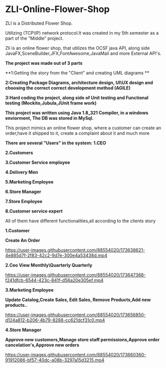   # ZLI-Online-Flower-Shop
ZLI is a Distributed Flower Shop.

Utilizing (TCP\IP) network protocol.It was created in my 5th semester as a part of the "Middle" project.

Zli is an online flower shop, that utilizes the OCSF java API, along side JavaFX,SceneBuilder,JFX,FontAwesome,JavaMail and more External API's.

**The project was made out of 3 parts**

**1:Getting the story from the "Client" and creating UML diagrams **

**2:Creating Package Diagrams, architecture design, UI\UX design and choosing the correct correct development method (AGILE)**

**3:Hard coding the project, along side of Unit testing and Functional testing (Mockito,Jubula,JUnit frame work)**

**This project was written using Java 1.8_321 Compiler, in a windows enviorment, The DB was stored in MySql.**

This project mimics an online flower shop, where a customer can create an order,have it shipped to it, create a complaint about it and much more

**There are several "Users" in the system:**
**1.CEO**

**2.Customers**

**3.Customer Service employee**

**4.Delivery Men**

**5.Marketing Employee**

**6.Store Manager**

**7.Store Employee**

**8.Customer service expert**

All of them have different functionalities,all according to the clients story


**1.Customer**
                                                                        
**Create An Order**

https://user-images.githubusercontent.com/88554020/173638621-4e885d7f-2f83-42c2-9d7e-300e4a53438d.mp4

**2.Ceo
View Monthly\Quarterly Quarterly**

https://user-images.githubusercontent.com/88554020/173647368-f241dfcb-6544-423c-841f-d56a20e305ef.mp4

**3.Marketing Employee**

**Update Catalog,Create Sales, Edit Sales, Remove Products,Add new products..**

https://user-images.githubusercontent.com/88554020/173656850-d124a812-b206-4b79-8288-cc621dcf31c0.mp4

**4.Store Manager**

**Approve new customers,Manage store staff permissions,Approve order cancelation's,Approve new orders**


https://user-images.githubusercontent.com/88554020/173660360-91912086-bf57-40dc-a08b-3297a15d3215.mp4









